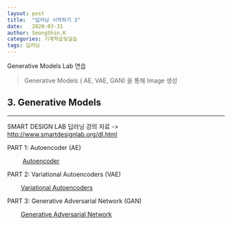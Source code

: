 ```yaml
---
layout: post
title:  "딥러닝 시작하기 3"
date:   2020-03-31
author: SeongShin.K
categories: 기계학습및실습
tags: 딥러닝
---
```



Generative Models Lab 연습


>  Generative Models ( AE, VAE, GAN) 을 통해 Image 생성

 
## 3. Generative Models
---
 SMART DESIGN LAB 딥러닝 강의 자료 ->  http://www.smartdesignlab.org/dl.html
 
PART 1: Autoencoder (AE)<br>

   &nbsp; &nbsp; &nbsp;&nbsp; &nbsp;   [Autoencoder](http://www.smartdesignlab.org/DL/AutoEncoder_keras.html)

PART 2: Variational Autoencoders (VAE)<br>

   &nbsp; &nbsp;&nbsp;&nbsp; &nbsp;   [Variational Autoencoders](http://www.smartdesignlab.org/DL/VAE_keras_v1.html)

PART 3: Generative Adversarial Network (GAN) <br>

   &nbsp; &nbsp;&nbsp;&nbsp; &nbsp;   [Generative Adversarial Network](http://www.smartdesignlab.org/DL/GAN_keras.html)
  
